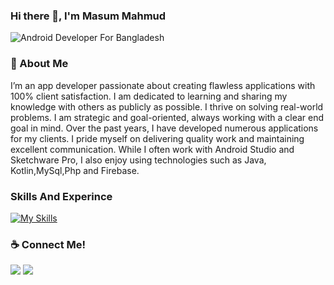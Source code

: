 ### Hi there 👋, I'm Masum Mahmud
![Android Developer For Bangladesh](http://devmasum.xyz/banner.png)


### 🚀 About Me

I’m an app developer passionate about creating flawless applications with 100% client satisfaction. I am dedicated to learning and sharing my knowledge with others as publicly as possible. I thrive on solving real-world problems. I am strategic and goal-oriented, always working with a clear end goal in mind. Over the past years, I have developed numerous applications for my clients. I pride myself on delivering quality work and maintaining excellent communication. While I often work with Android Studio and Sketchware Pro, I also enjoy using technologies such as Java, Kotlin,MySql,Php and Firebase.

### Skills And Experince

[![My Skills](https://skillicons.dev/icons?i=java,flutter,postman,mysql,php,html,css,js,bootstrap&theme=light)](https://skillicons.dev)



### ☕ Connect Me!
[<img src="https://img.shields.io/badge/Telegram-2CA5E0?style=for-the-badge&logo=telegram&logoColor=white" />](https://t.me/Developer_Masum) [<img src="https://img.shields.io/badge/WhatsApp-25D366?style=for-the-badge&logo=whatsapp&logoColor=white" />](https://api.whatsapp.com/send?phone=8801923329579&text=Hi%20I%27m%20For%20Github)

